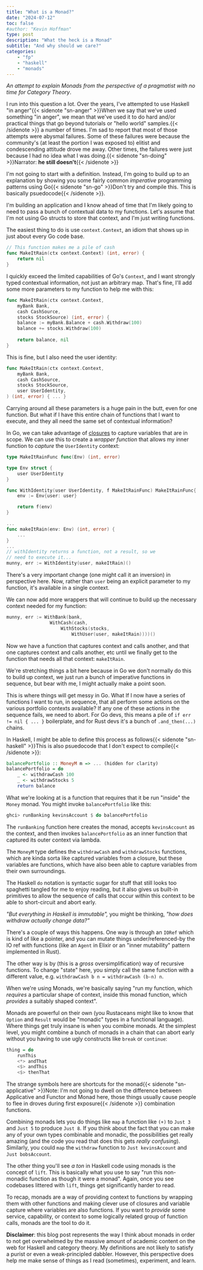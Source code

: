 ```yaml
---
title: "What is a Monad?"
date: "2024-07-12"
toc: false
#author: "Kevin Hoffman"
type: post
description: "What the heck is a Monad"
subtitle: "And why should we care?"
categories: 
    - "fp"
    - "haskell"
    - "monads"
---
```

_An attempt to explain Monads from the perspective of a pragmatist with no time for Category Theory_.

<!--more-->

I run into this question a lot. Over the years, I've attempted to use Haskell "in anger"{{< sidenote "sn-anger" >}}When we say that we've used something "in anger", we mean that we've used it to do hard and/or practical things that go beyond tutorials or "hello world" samples.{{< /sidenote >}} a number of times. I'm sad to report that most of those attempts were abysmal failures. Some of these failures were because the community's (at least the portion I was exposed to) elitist and condescending attitude drove me away. Other times, the failures were just because I had no idea what I was doing.{{< sidenote "sn-doing" >}}Narrator: **he still doesn't**{{< /sidenote >}}

I'm not going to start with a definition. Instead, I'm going to build up to an explanation by showing you some fairly common _imperative_ programming patterns using Go{{< sidenote "sn-go" >}}Don't try and compile this. This is basically psuedocode{{< /sidenote >}}.

I'm building an application and I know ahead of time that I'm likely going to need to pass a bunch of contextual data to my functions. Let's assume that I'm not using Go structs to store that context, and I'm just writing functions.

The easiest thing to do is use `context.Context`, an idiom that shows up in just about every Go code base.

```go
// This function makes me a pile of cash
func MakeItRain(ctx context.Context) (int, error) {
    return nil
}
```

I quickly exceed the limited capabilities of Go's `Context`, and I want strongly typed contextual information, not just an arbitrary map. That's fine, I'll add some more parameters to my function to help me with this:

```go
func MakeItRain(ctx context.Context, 
    myBank Bank, 
    cash CashSource, 
    stocks StockSource) (int, error) {
    balance := myBank.Balance + cash.Withdraw(100)
    balance += stocks.Withdraw(100)
    
    return balance, nil
}
```

This is fine, but I also need the user identity:

```go
func MakeItRain(ctx context.Context,
    myBank Bank,
    cash CashSource,
    stocks StockSource,
    user UserIdentity,
) (int, error) { ... }
```

Carrying around all these parameters is a huge pain in the butt, even for one function. But what if I have this entire chain of functions that I want to execute, and they all need the same set of contextual information? 

In Go, we can take advantage of [closures](https://gobyexample.com/closures) to capture variables that are in scope. We can use this to create a _wrapper function_ that allows my inner function to _capture_ the `UserIdentity` context:

```go
type MakeItRainFunc func(Env) (int, error)

type Env struct {
    user UserIdentity
}

func WithIdentity(user UserIdentity, f MakeItRainFunc) MakeItRainFunc{
    env := Env{user: user}

    return f(env)
}

... 
func makeItRain(env: Env) (int, error) {
    ...
}
...
// withIdentity returns a function, not a result, so we
// need to execute it...
munny, err := WithIdentity(user, makeItRain)()
```

There's a very important change (one might call it an inversion) in perspective here. Now, rather than `user` being an explicit parameter to my function, it's available in a single context.

We can now add more wrappers that will continue to build up the necessary context needed for my function:

```go
munny, err := WithBank(bank,
                WithCash(cash,
                    WithStocks(stocks,
                        WithUser(user, makeItRain))))()
```
Now we have a function that captures context and calls another, and that one captures context and calls another, etc until we finally get to the function that needs all that context: `makeItRain`.

We're stretching things a bit here because in Go we don't normally do this to build up context, we just run a bunch of imperative functions in sequence, but bear with me, I might actually make a point soon.

This is where things will get messy in Go. What If I now have a series of functions I want to run, in sequence, that all perform some actions on the various portfolio contexts available? If any one of these actions in the sequence fails, we need to abort. For Go devs, this means a pile of `if err != nil { ... }` boilerplate, and for Rust devs it's a bunch of `.and_then(...)` chains.

In Haskell, I might be able to define this process as follows{{< sidenote "sn-haskell" >}}This is also psuedocode that I don't expect to compile{{< /sidenote >}}:

```haskell
balancePortfolio :: MoneyM m => ... (hidden for clarity)
balancePortfolio = do
    _ <- withdrawCash 100
    _ <- withdrawStocks 5
    return balance
```
What we're looking at is a function that requires that it be run "inside" the `Money` monad. You might invoke `balancePortfolio` like this:

```haskell
ghci> runBanking kevinsAccount $ do balancePortfolio
```

The `runBanking` function here creates the monad, accepts `kevinsAccount` as the context, and then invokes `balancePortfolio` as an inner function that captured its outer context via lambda.

The `MoneyM` type defines the `withdrawCash` and `withdrawStocks` functions, which are kinda sorta like captured variables from a closure, but these variables are functions, which have also been able to capture variables from their own surroundings.

The Haskell `do` notation is syntactic sugar for stuff that still looks too spaghetti tangled for me to enjoy reading, but it also gives us built-in primitives to allow the sequence of calls that occur within this context to be able to short-circuit and abort early.

_"But everything in Haskell is immutable",_ you might be thinking, _"how does withdraw actually change data?"_

There's a couple of ways this happens. One way is through an `IORef` which is kind of like a pointer, and you can mutate things under/referenced-by the IO ref with functions (like an `Agent` in Elixir or an "inner mutability" pattern implemented in Rust).

The other way is by (this is a _gross_ oversimplification) way of recursive functions. To change "state" here, you simply call the same function with a different value, e.g. `withdrawCash b n = withdrawCash (b-n) n`.

When we're using Monads, we're basically saying "run my function, which _requires_ a particular shape of context, inside this monad function, which _provides_ a suitably shaped context".

Monads are powerful on their own (you Rustaceans might like to know that `Option` and `Result` would be "monadic" types in a functional language). Where things get truly insane is when you combine monads. At the simplest level, you might combine a bunch of monads in a chain that can abort early without you having to use ugly constructs like `break` or `continue`:

```haskell
thing = do
    runThis
    <*> andThat
    <$> andThis
    <$> thenThat
```

The strange symbols here are shortcuts for the monad{{< sidenote "sn-applicative" >}}Note: I'm not going to dwell on the difference between Applicative and Functor and Monad here, those things usually cause people to flee in droves during first exposure{{< /sidenote >}} combination functions.

Combining monads lets you do things like `map` a function like `(+)` to `Just 3` and `Just 5` to produce `Just 8`. If you think about the fact that you can make any of your own types combinable and monadic, the possibilities get really amazing (and the code you read that does this gets _really confusing_). Similarly, you could `map` the `withdraw` function to `Just kevinsAccount` and `Just bobsAccount`.

The other thing you'll see _a ton_ in Haskell code using monads is the concept of `lift`. This is basically what you use to say "run this non-monadic function as though it were a monad". Again, once you see codebases littered with `lift`, things get significantly harder to read.

To recap, monads are a way of providing context to functions by wrapping them with other functions and making clever use of closures and variable capture where variables are also functions. If you want to _provide_ some service, capability, or context to some logically related group of function calls, monads are the tool to do it.

**Disclaimer**: this blog post represents the way I think about monads in order to not get overwhelmed by the massive amount of academic content on the web for Haskell and category theory. My definitions are not likely to satisfy a purist or even a weak-principled dabbler. However, this perspective does help me make sense of things as I read (sometimes), experiment, and learn.